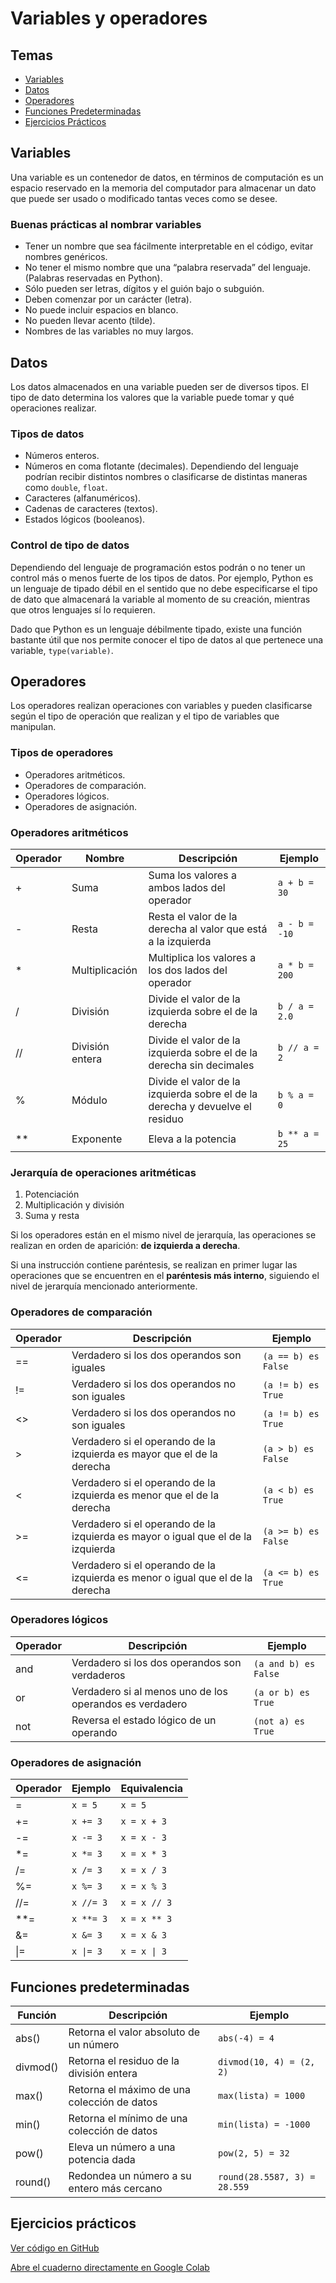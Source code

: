 # Variables y operadores

## Temas
- [Variables](#variables)
- [Datos](#datos)
- [Operadores](#operadores)
- [Funciones Predeterminadas](#funciones-predeterminadas)
- [Ejercicios Prácticos](#ejercicios-prácticos)

## Variables
Una variable es un contenedor de datos, en términos de computación es un espacio reservado en la memoria del computador para almacenar un dato que puede ser usado o modificado tantas veces como se desee.

### Buenas prácticas al nombrar variables
- Tener un nombre que sea fácilmente interpretable en el código, evitar nombres genéricos.
- No tener el mismo nombre que una “palabra reservada” del lenguaje. (Palabras reservadas en Python).
- Sólo pueden ser letras, dígitos y el guión bajo o subguión.
- Deben comenzar por un carácter (letra).
- No puede incluir espacios en blanco.
- No pueden llevar acento (tilde).
- Nombres de las variables no muy largos.

## Datos
Los datos almacenados en una variable pueden ser de diversos tipos. El tipo de dato determina los valores que la variable puede tomar y qué operaciones realizar.

### Tipos de datos
- Números enteros.
- Números en coma flotante (decimales). Dependiendo del lenguaje podrían recibir distintos nombres o clasificarse de distintas maneras como `double`, `float`.
- Caracteres (alfanuméricos).
- Cadenas de caracteres (textos).
- Estados lógicos (booleanos).

### Control de tipo de datos
Dependiendo del lenguaje de programación estos podrán o no tener un control más o menos fuerte de los tipos de datos. Por ejemplo, Python es un lenguaje de tipado débil en el sentido que no debe especificarse el tipo de dato que almacenará la variable al momento de su creación, mientras que otros lenguajes sí lo requieren.

Dado que Python es un lenguaje débilmente tipado, existe una función bastante útil que nos permite conocer el tipo de datos al que pertenece una variable, `type(variable)`.

## Operadores
Los operadores realizan operaciones con variables y pueden clasificarse según el tipo de operación que realizan y el tipo de variables que manipulan.

### Tipos de operadores
- Operadores aritméticos.
- Operadores de comparación.
- Operadores lógicos.
- Operadores de asignación.

### Operadores aritméticos
| Operador | Nombre            | Descripción                                    | Ejemplo    |
|----------|-------------------|------------------------------------------------|------------|
| +        | Suma              | Suma los valores a ambos lados del operador    | `a + b = 30` |
| -        | Resta             | Resta el valor de la derecha al valor que está a la izquierda | `a - b = -10` |
| *        | Multiplicación    | Multiplica los valores a los dos lados del operador | `a * b = 200` |
| /        | División          | Divide el valor de la izquierda sobre el de la derecha | `b / a = 2.0` |
| //       | División entera   | Divide el valor de la izquierda sobre el de la derecha sin decimales | `b // a = 2` |
| %        | Módulo            | Divide el valor de la izquierda sobre el de la derecha y devuelve el residuo | `b % a = 0` |
| **       | Exponente         | Eleva a la potencia                            | `b ** a = 25` |

### Jerarquía de operaciones aritméticas
1. Potenciación
2. Multiplicación y división
3. Suma y resta

Si los operadores están en el mismo nivel de jerarquía, las operaciones se realizan en orden de aparición: **de izquierda a derecha**.

Si una instrucción contiene paréntesis, se realizan en primer lugar las operaciones que se encuentren en el **paréntesis más interno**, siguiendo el nivel de jerarquía mencionado anteriormente.

### Operadores de comparación
| Operador | Descripción                                      | Ejemplo      |
|----------|--------------------------------------------------|--------------|
| ==       | Verdadero si los dos operandos son iguales       | `(a == b) es False` |
| !=       | Verdadero si los dos operandos no son iguales    | `(a != b) es True`  |
| <>       | Verdadero si los dos operandos no son iguales    | `(a != b) es True`  |
| >        | Verdadero si el operando de la izquierda es mayor que el de la derecha | `(a > b) es False`  |
| <        | Verdadero si el operando de la izquierda es menor que el de la derecha | `(a < b) es True`   |
| >=       | Verdadero si el operando de la izquierda es mayor o igual que el de la izquierda | `(a >= b) es False` |
| <=       | Verdadero si el operando de la izquierda es menor o igual que el de la derecha | `(a <= b) es True`  |

### Operadores lógicos
| Operador | Descripción                                    | Ejemplo       |
|----------|------------------------------------------------|---------------|
| and      | Verdadero si los dos operandos son verdaderos  | `(a and b) es False` |
| or       | Verdadero si al menos uno de los operandos es verdadero | `(a or b) es True`  |
| not      | Reversa el estado lógico de un operando        | `(not a) es True`    |

### Operadores de asignación
| Operador | Ejemplo | Equivalencia  |
|----------|---------|---------------|
| =        | `x = 5` | `x = 5`       |
| +=       | `x += 3` | `x = x + 3`  |
| -=       | `x -= 3` | `x = x - 3`  |
| *=       | `x *= 3` | `x = x * 3`  |
| /=       | `x /= 3` | `x = x / 3`  |
| %=       | `x %= 3` | `x = x % 3`  |
| //=      | `x //= 3` | `x = x // 3` |
| **=      | `x **= 3` | `x = x ** 3` |
| &=       | `x &= 3` | `x = x & 3`  |
| \|=      | `x \|= 3` | `x = x \| 3` |

## Funciones predeterminadas
| Función  | Descripción                                | Ejemplo                |
|----------|--------------------------------------------|------------------------|
| abs()    | Retorna el valor absoluto de un número     | `abs(-4) = 4`          |
| divmod() | Retorna el residuo de la división entera   | `divmod(10, 4) = (2, 2)` |
| max()    | Retorna el máximo de una colección de datos | `max(lista) = 1000`    |
| min()    | Retorna el mínimo de una colección de datos | `min(lista) = -1000`   |
| pow()    | Eleva un número a una potencia dada        | `pow(2, 5) = 32`       |
| round()  | Redondea un número a su entero más cercano | `round(28.5587, 3) = 28.559` |

## Ejercicios prácticos

<a href="https://github.com/Ingenieria-Electrica-UdeA/informatica/blob/main/talleres/01_operadores_variables/01_operadores_variables.ipynb" target="_blank">Ver código en GitHub</a>

<a href="https://colab.research.google.com/github/Ingenieria-Electrica-UdeA/informatica/blob/main/talleres/01_operadores_variables/01_operadores_variables.ipynb" target="_blank">Abre el cuaderno directamente en Google Colab</a>